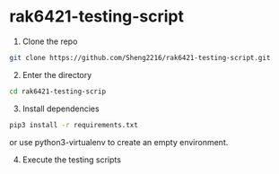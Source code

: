 # rak6421-testing-script

1. Clone the repo
  
  ```bash
  git clone https://github.com/Sheng2216/rak6421-testing-script.git
  ```
  

2. Enter the directory
  
  ```bash
  cd rak6421-testing-scrip      
  ```
  
3. Install dependencies
  
  ```bash
  pip3 install -r requirements.txt
  ```
  
  or use python3-virtualenv to create an empty environment.
  
4. Execute the testing scripts
